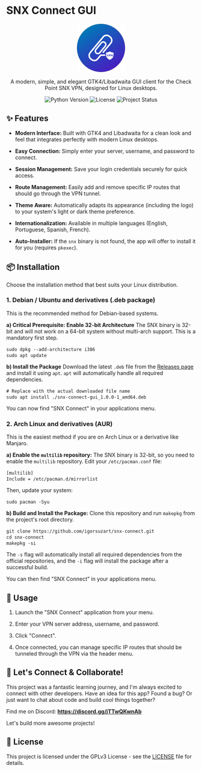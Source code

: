 # SNX Connect GUI

<p align="center"> <img src="src/assets/snx-icon.png" alt="SNX Connect Icon" width="128"/> </p>

<p align="center"> A modern, simple, and elegant GTK4/Libadwaita GUI client for the Check Point SNX VPN, designed for Linux desktops. </p>

<p align="center">
<img src="https://img.shields.io/badge/python-3.10+-blue.svg" alt="Python Version">
<img src="https://img.shields.io/badge/license-GPLv3-blue.svg" alt="License">
<img src="https://img.shields.io/badge/status-active-success.svg" alt="Project Status">
</p>

<!-- Suggestion: Add a screenshot of your app here! -->

## ✨ Features

- **Modern Interface:** Built with GTK4 and Libadwaita for a clean look and feel that integrates perfectly with modern Linux desktops.
    
- **Easy Connection:** Simply enter your server, username, and password to connect.
    
- **Session Management:** Save your login credentials securely for quick access.
    
- **Route Management:** Easily add and remove specific IP routes that should go through the VPN tunnel.
    
- **Theme Aware:** Automatically adapts its appearance (including the logo) to your system's light or dark theme preference.
    
- **Internationalization:** Available in multiple languages (English, Portuguese, Spanish, French).
    
- **Auto-Installer:** If the `snx` binary is not found, the app will offer to install it for you (requires `pkexec`).
    

## 📦 Installation

Choose the installation method that best suits your Linux distribution.

### 1. Debian / Ubuntu and derivatives (.deb package)

This is the recommended method for Debian-based systems.

**a) Critical Prerequisite: Enable 32-bit Architecture** The SNX binary is 32-bit and will not work on a 64-bit system without multi-arch support. This is a mandatory first step.

```
sudo dpkg --add-architecture i386
sudo apt update
```

**b) Install the Package** Download the latest `.deb` file from the [Releases page](https://www.google.com/search?q=https://github.com/igorsuzart/snx-connect/releases "null") and install it using `apt`. `apt` will automatically handle all required dependencies.

```
# Replace with the actual downloaded file name
sudo apt install ./snx-connect-gui_1.0.0-1_amd64.deb
```

You can now find "SNX Connect" in your applications menu.

### 2. Arch Linux and derivatives (AUR)

This is the easiest method if you are on Arch Linux or a derivative like Manjaro.

**a) Enable the `multilib` repository:** The SNX binary is 32-bit, so you need to enable the `multilib` repository. Edit your `/etc/pacman.conf` file:

```
[multilib]
Include = /etc/pacman.d/mirrorlist
```

Then, update your system:

```
sudo pacman -Syu
```

**b) Build and Install the Package:** Clone this repository and run `makepkg` from the project's root directory.

```
git clone https://github.com/igorsuzart/snx-connect.git
cd snx-connect
makepkg -si
```

The `-s` flag will automatically install all required dependencies from the official repositories, and the `-i` flag will install the package after a successful build.

You can then find "SNX Connect" in your applications menu.

## 🚀 Usage

1. Launch the "SNX Connect" application from your menu.
    
2. Enter your VPN server address, username, and password.
    
3. Click "Connect".
    
4. Once connected, you can manage specific IP routes that should be tunneled through the VPN via the header menu.
    

## 🤝 Let's Connect & Collaborate!

This project was a fantastic learning journey, and I'm always excited to connect with other developers. Have an idea for this app? Found a bug? Or just want to chat about code and build cool things together?

Find me on Discord: **https://discord.gg/jTTwQKwnAb**

Let's build more awesome projects!

## 📄 License

This project is licensed under the GPLv3 License - see the [LICENSE](https://www.google.com/search?q=LICENSE "null") file for details.